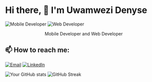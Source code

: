 # Hi there, 👋 I'm Uwamwezi Denyse 
![Mobile Developer](https://img.shields.io/badge/Mobile_Developer-React_Native,_Flutter,_Android,_iOS-brightgreen)
![Web Developer](https://img.shields.io/badge/Web_Developer-React,_Vue.js,_Node.js,_Django,_Ruby_on_Rails-blue)

<div align="center">
  <p>
    <span class="highlight">Mobile Developer</span> and <span class="highlight">Web Developer</span>
  </p>
</div>

## 📫 How to reach me:
[![Email](https://img.shields.io/badge/Email-D14836?style=for-the-badge&logo=gmail&logoColor=white)](mailto:uwamudenyse8@gmail.com)
[![LinkedIn](https://img.shields.io/badge/LinkedIn-0077B5?style=for-the-badge&logo=linkedin&logoColor=white)](https://www.linkedin.com/in/uwamwezi-denyse/)


![Your GitHub stats](https://github-readme-stats.vercel.app/api?username=Ofallbrains&show_icons=true&theme=radical) ![GitHub Streak](https://github-readme-streak-stats.herokuapp.com/?user=Ofallbrains&theme=dark)

